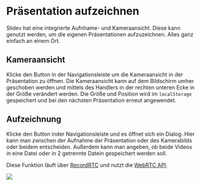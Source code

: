 # Präsentation aufzeichnen

Slidev hat eine integrierte Aufnhame- und Kameraansicht. Diese kann genutzt werden, um die eigenen Präsentationen aufzuzeichnen. Alles ganz einfach an einem Ort.

## Kameraansicht

Klicke den <carbon-user-avatar class="inline-icon-btn"/> Button in der Navigationsleiste um die Kameraansicht in der Präsentation zu öffnen. Die Kameraansicht kann auf dem Bildschirm umher geschoben werden und mittels des Handlers in der rechten unteren Ecke in der Größe verändert werden. Die Größe und Position wird im `localStorage` gespeichert und bei den nächsten Präsentation erneut angewendet.

<Tweet id="1395006771027120133" />

## Aufzeichnung

Klicke den <carbon-video class="inline-icon-btn"/> Button inder Navigationsleiste und es öffnet sich ein Dialog. Hier kann man zwischen der Aufnahme der Präsentation oder des Kamerabilds oder beidem entscheiden. Außerdem kann man angeben, ob beide Videos in eine Datei oder in 2 getrennte Datein gespeichert werden soll.

Diese Funktion läuft über [RecordRTC](https://github.com/muaz-khan/RecordRTC) und nutzt die [WebRTC API](https://webrtc.org/).

![](/screenshots/recording.png)

